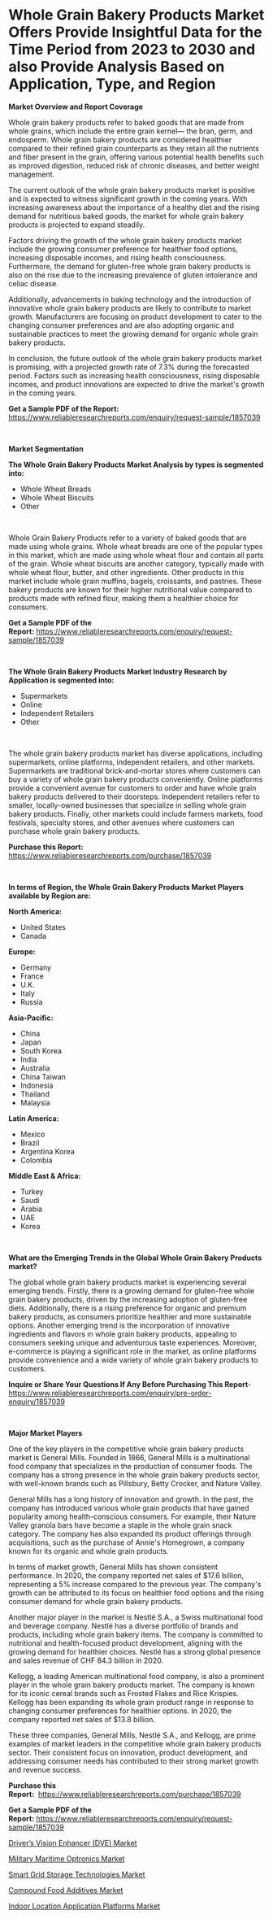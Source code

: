 <p><h1>Whole Grain Bakery Products Market Offers Provide Insightful Data for the Time Period from 2023 to 2030 and also Provide Analysis Based on Application, Type, and Region</h1></p><p><strong>Market Overview and Report Coverage</strong></p>
<p><p>Whole grain bakery products refer to baked goods that are made from whole grains, which include the entire grain kernel— the bran, germ, and endosperm. Whole grain bakery products are considered healthier compared to their refined grain counterparts as they retain all the nutrients and fiber present in the grain, offering various potential health benefits such as improved digestion, reduced risk of chronic diseases, and better weight management.</p><p>The current outlook of the whole grain bakery products market is positive and is expected to witness significant growth in the coming years. With increasing awareness about the importance of a healthy diet and the rising demand for nutritious baked goods, the market for whole grain bakery products is projected to expand steadily.</p><p>Factors driving the growth of the whole grain bakery products market include the growing consumer preference for healthier food options, increasing disposable incomes, and rising health consciousness. Furthermore, the demand for gluten-free whole grain bakery products is also on the rise due to the increasing prevalence of gluten intolerance and celiac disease.</p><p>Additionally, advancements in baking technology and the introduction of innovative whole grain bakery products are likely to contribute to market growth. Manufacturers are focusing on product development to cater to the changing consumer preferences and are also adopting organic and sustainable practices to meet the growing demand for organic whole grain bakery products.</p><p>In conclusion, the future outlook of the whole grain bakery products market is promising, with a projected growth rate of 7.3% during the forecasted period. Factors such as increasing health consciousness, rising disposable incomes, and product innovations are expected to drive the market's growth in the coming years.</p></p>
<p><strong>Get a Sample PDF of the Report:</strong> <a href="https://www.reliableresearchreports.com/enquiry/request-sample/1857039">https://www.reliableresearchreports.com/enquiry/request-sample/1857039</a></p>
<p>&nbsp;</p>
<p><strong>Market Segmentation</strong></p>
<p><strong>The Whole Grain Bakery Products Market Analysis by types is segmented into:</strong></p>
<p><ul><li>Whole Wheat Breads</li><li>Whole Wheat Biscuits</li><li>Other</li></ul></p>
<p>&nbsp;</p>
<p><p>Whole Grain Bakery Products refer to a variety of baked goods that are made using whole grains. Whole wheat breads are one of the popular types in this market, which are made using whole wheat flour and contain all parts of the grain. Whole wheat biscuits are another category, typically made with whole wheat flour, butter, and other ingredients. Other products in this market include whole grain muffins, bagels, croissants, and pastries. These bakery products are known for their higher nutritional value compared to products made with refined flour, making them a healthier choice for consumers.</p></p>
<p><strong>Get a Sample PDF of the Report:</strong>&nbsp;<a href="https://www.reliableresearchreports.com/enquiry/request-sample/1857039">https://www.reliableresearchreports.com/enquiry/request-sample/1857039</a></p>
<p>&nbsp;</p>
<p><strong>The Whole Grain Bakery Products Market Industry Research by Application is segmented into:</strong></p>
<p><ul><li>Supermarkets</li><li>Online</li><li>Independent Retailers</li><li>Other</li></ul></p>
<p>&nbsp;</p>
<p><p>The whole grain bakery products market has diverse applications, including supermarkets, online platforms, independent retailers, and other markets. Supermarkets are traditional brick-and-mortar stores where customers can buy a variety of whole grain bakery products conveniently. Online platforms provide a convenient avenue for customers to order and have whole grain bakery products delivered to their doorsteps. Independent retailers refer to smaller, locally-owned businesses that specialize in selling whole grain bakery products. Finally, other markets could include farmers markets, food festivals, specialty stores, and other avenues where customers can purchase whole grain bakery products.</p></p>
<p><strong>Purchase this Report:</strong>&nbsp; <a href="https://www.reliableresearchreports.com/purchase/1857039">https://www.reliableresearchreports.com/purchase/1857039</a></p>
<p>&nbsp;</p>
<p><strong>In terms of Region, the Whole Grain Bakery Products Market Players available by Region are:</strong></p>
<p>
    <p> <strong> North America: </strong>
        <ul>
            <li>United States</li>
            <li>Canada</li>
        </ul>
        </p> 
    <p> <strong> Europe: </strong>
        <ul>
            <li>Germany</li>
            <li>France</li>
            <li>U.K.</li>
            <li>Italy</li>
            <li>Russia</li>
        </ul>
        </p> 
    <p> <strong> Asia-Pacific: </strong>
        <ul>
            <li>China</li>
            <li>Japan</li>
            <li>South Korea</li>
            <li>India</li>
            <li>Australia</li>
            <li>China Taiwan</li>
            <li>Indonesia</li>
            <li>Thailand</li>
            <li>Malaysia</li>
        </ul>
        </p> 
    <p> <strong> Latin America: </strong>
        <ul>
            <li>Mexico</li>
            <li>Brazil</li>
            <li>Argentina Korea</li>
            <li>Colombia</li>
        </ul>
        </p> 
    <p> <strong> Middle East & Africa: </strong>
        <ul>
            <li>Turkey</li>
            <li>Saudi</li>
            <li>Arabia</li>
            <li>UAE</li>
            <li>Korea</li>
        </ul>
    </p>
    </p>
<p>&nbsp;</p>
<p><strong>What are the Emerging Trends in the Global Whole Grain Bakery Products market?</strong></p>
<p><p>The global whole grain bakery products market is experiencing several emerging trends. Firstly, there is a growing demand for gluten-free whole grain bakery products, driven by the increasing adoption of gluten-free diets. Additionally, there is a rising preference for organic and premium bakery products, as consumers prioritize healthier and more sustainable options. Another emerging trend is the incorporation of innovative ingredients and flavors in whole grain bakery products, appealing to consumers seeking unique and adventurous taste experiences. Moreover, e-commerce is playing a significant role in the market, as online platforms provide convenience and a wide variety of whole grain bakery products to customers.</p></p>
<p><strong>Inquire or Share Your Questions If Any Before Purchasing This Report</strong>- <a href="https://www.reliableresearchreports.com/enquiry/pre-order-enquiry/1857039">https://www.reliableresearchreports.com/enquiry/pre-order-enquiry/1857039</a></p>
<p>&nbsp;</p>
<p><strong>Major Market Players</strong></p>
<p><p>One of the key players in the competitive whole grain bakery products market is General Mills. Founded in 1866, General Mills is a multinational food company that specializes in the production of consumer foods. The company has a strong presence in the whole grain bakery products sector, with well-known brands such as Pillsbury, Betty Crocker, and Nature Valley.</p><p>General Mills has a long history of innovation and growth. In the past, the company has introduced various whole grain products that have gained popularity among health-conscious consumers. For example, their Nature Valley granola bars have become a staple in the whole grain snack category. The company has also expanded its product offerings through acquisitions, such as the purchase of Annie's Homegrown, a company known for its organic and whole grain products.</p><p>In terms of market growth, General Mills has shown consistent performance. In 2020, the company reported net sales of $17.6 billion, representing a 5% increase compared to the previous year. The company's growth can be attributed to its focus on healthier food options and the rising consumer demand for whole grain bakery products.</p><p>Another major player in the market is Nestlé S.A., a Swiss multinational food and beverage company. Nestlé has a diverse portfolio of brands and products, including whole grain bakery items. The company is committed to nutritional and health-focused product development, aligning with the growing demand for healthier choices. Nestlé has a strong global presence and sales revenue of CHF 84.3 billion in 2020.</p><p>Kellogg, a leading American multinational food company, is also a prominent player in the whole grain bakery products market. The company is known for its iconic cereal brands such as Frosted Flakes and Rice Krispies. Kellogg has been expanding its whole grain product range in response to changing consumer preferences for healthier options. In 2020, the company reported net sales of $13.8 billion.</p><p>These three companies, General Mills, Nestlé S.A., and Kellogg, are prime examples of market leaders in the competitive whole grain bakery products sector. Their consistent focus on innovation, product development, and addressing consumer needs has contributed to their strong market growth and revenue success.</p></p>
<p><strong>Purchase this Report:</strong>&nbsp;&nbsp;<a href="https://www.reliableresearchreports.com/purchase/1857039">https://www.reliableresearchreports.com/purchase/1857039</a></p>
<p></p>
<p><strong>Get a Sample PDF of the Report:</strong>&nbsp;<a href="https://www.reliableresearchreports.com/enquiry/request-sample/1857039">https://www.reliableresearchreports.com/enquiry/request-sample/1857039</a></p>
<p><p><a href="https://github.com/rexevange/Market-Research-Report-List-1/blob/main/drivers-vision-enhancer-dve-market.md">Driver’s Vision Enhancer (DVE) Market</a></p><p><a href="https://github.com/lilstefpacute/Market-Research-Report-List-1/blob/main/military-maritime-optronics-market.md">Military Maritime Optronics Market</a></p><p><a href="https://medium.com/@pair.holy.proof/smart-grid-storage-technologies-market-insight-market-trends-growth-forecasted-from-2023-to-2030-6e87c91ba6d9">Smart Grid Storage Technologies Market</a></p><p><a href="https://www.linkedin.com/pulse/compound-food-additives-market-challenges-opportunities/">Compound Food Additives Market</a></p><p><a href="https://medium.com/@lap.snake.again/indoor-location-application-platforms-market-insights-into-market-cagr-market-trends-and-growth-6d1efd458a13">Indoor Location Application Platforms Market</a></p></p>